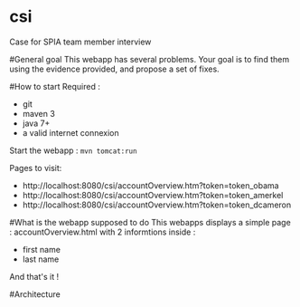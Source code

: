# csi
Case for SPIA team member interview

#General goal
This webapp has several problems. Your goal is to find them using the evidence provided, and propose a set of fixes.

#How to start
Required :
- git
- maven 3
- java 7+
- a valid internet connexion

Start the webapp :
`mvn tomcat:run`

Pages to visit:
- http://localhost:8080/csi/accountOverview.htm?token=token_obama
- http://localhost:8080/csi/accountOverview.htm?token=token_amerkel
- http://localhost:8080/csi/accountOverview.htm?token=token_dcameron

#What is the webapp supposed to do
This webapps displays a simple page : accountOverview.html with 2 informtions inside :
- first name
- last name

And that's it !

#Architecture

